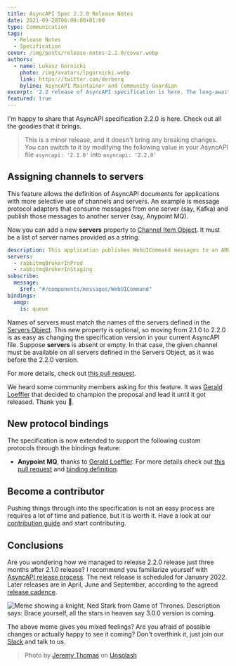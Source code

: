 ```yaml
---
title: AsyncAPI Spec 2.2.0 Release Notes
date: 2021-09-28T06:00:00+01:00
type: Communication
tags:
  - Release Notes
  - Specification
cover: /img/posts/release-notes-2.2.0/cover.webp
authors:
  - name: Lukasz Gornicki
    photo: /img/avatars/lpgornicki.webp
    link: https://twitter.com/derberq
    byline: AsyncAPI Maintainer and Community Guardian
excerpt: '2.2 release of AsyncAPI specification is here. The long-awaited feature for assigning channels to servers is finally here.'
featured: true
---
```


I'm happy to share that AsyncAPI specification 2.2.0 is here. Check out all the goodies that it brings.

> This is a minor release, and it doesn't bring any breaking changes. You can switch to it by modifying the following value in your AsyncAPI file `asyncapi: '2.1.0'` into `asyncapi: '2.2.0'`

## Assigning channels to servers

This feature allows the definition of AsyncAPI documents for applications with more selective use of channels and servers. An example is message protocol adapters that consume messages from one server (say, Kafka) and publish those messages to another server (say, Anypoint MQ).

Now you can add a new **servers** property to [Channel Item Object](https://github.com/asyncapi/spec/blob/2021-09-release/spec/asyncapi.md#channel-item-object). It must be a list of server names provided as a string.

```yaml
description: This application publishes WebUICommand messages to an AMQP queue on RabbitMQ brokers in the Staging and Production environments.
servers:
  - rabbitmqBrokerInProd
  - rabbitmqBrokerInStaging
subscribe:
  message:
    $ref: "#/components/messages/WebUICommand"
bindings:
  amqp:
    is: queue
```

Names of servers must match the names of the servers defined in the [Servers Object](https://github.com/asyncapi/spec/blob/2021-09-release/spec/asyncapi.md#serversObject). This new property is optional, so moving from 2.1.0 to 2.2.0 is as easy as changing the specification version in your current AsyncAPI file. Suppose **servers** is absent or empty. In that case, the given channel must be available on all servers defined in the Servers Object, as it was before the 2.2.0 version.

For more details, check out [this pull request](https://github.com/asyncapi/spec/pull/531).

We heard some community members asking for this feature. It was [Gerald Loeffler](https://www.linkedin.com/in/geraldloeffler/) that decided to champion the proposal and lead it until it got released. Thank you :pray:.

## New protocol bindings

The specification is now extended to support the following custom protocols through the bindings feature:
- **Anypoint MQ**, thanks to [Gerald Loeffler](https://www.linkedin.com/in/geraldloeffler/). For more details check out [this pull request](https://github.com/asyncapi/spec/pull/545) and [binding definition](https://github.com/asyncapi/bindings/tree/master/anypointmq).

## Become a contributor

Pushing things through into the specification is not an easy process are requires a lot of time and patience, but it is worth it. Have a look at our [contribution guide](https://github.com/asyncapi/spec/blob/master/CONTRIBUTING.md) and start contributing.

## Conclusions

Are you wondering how we managed to release 2.2.0 release just three months after 2.1.0 release? I recommend you familiarize yourself with [AsyncAPI release process](https://github.com/asyncapi/spec/blob/master/RELEASE_PROCESS.md). The next release is scheduled for January 2022. Later releases are in April, June and September, according to the agreed [release cadence](https://github.com/asyncapi/spec/blob/master/RELEASE_PROCESS.md#release-cadence).

<img className="w-3/4" src="/img/posts/release-notes-2.2.0/brace.webp" alt="Meme showing a knight, Ned Stark from Game of Thrones. Description says: Brace yourself, all the stars in heaven say 3.0.0 version is coming." />

The above meme gives you mixed feelings? Are you afraid of possible changes or actually happy to see it coming? Don't overthink it, just join our [Slack](https://www.asyncapi.com/slack-invite) and talk to us.

> Photo by <a href="https://unsplash.com/@jeremythomasphoto?utm_source=unsplash&utm_medium=referral&utm_content=creditCopyText">Jeremy Thomas</a> on <a href="https://unsplash.com/s/photos/autumn?utm_source=unsplash&utm_medium=referral&utm_content=creditCopyText">Unsplash</a>
